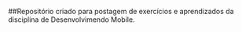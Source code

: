 ##Repositório criado para postagem de exercícios e aprendizados da disciplina de Desenvolvimendo Mobile.
